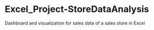 # Excel_Project-StoreDataAnalysis
Dashboard and visualization for sales data of a sales store in Excel
